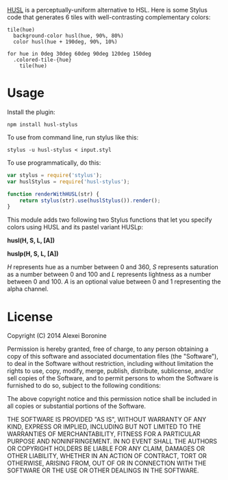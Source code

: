 [HUSL](http://www.boronine.com/husl/) is a perceptually-uniform alternative to HSL. Here is some Stylus code that generates 6 tiles with well-contrasting complementary colors:

```Stylus
tile(hue)
  background-color husl(hue, 90%, 80%)
  color husl(hue + 190deg, 90%, 10%)

for hue in 0deg 30deg 60deg 90deg 120deg 150deg
  .colored-tile-{hue}
    tile(hue)
```

# Usage

Install the plugin:

```Shell
npm install husl-stylus
```

To use from command line, run stylus like this:

```Shell
stylus -u husl-stylus < input.styl
```

To use programmatically, do this:

```JavaScript
var stylus = require('stylus');
var huslStylus = require('husl-stylus');

function renderWithHUSL(str) {
    return stylus(str).use(huslStylus()).render();
}
```

This module adds two following two Stylus functions that let you specify colors using HUSL and its pastel variant HUSLp:

**husl(H, S, L, [A])**

**huslp(H, S, L, [A])**

*H* represents hue as a number between 0 and 360, *S* represents saturation as a number between 0 and 100 and *L* represents lightness as a number between 0 and 100. *A* is an optional value between 0 and 1 representing the alpha channel.

# License

Copyright (C) 2014 Alexei Boronine

Permission is hereby granted, free of charge, to any person obtaining a copy of this software and associated documentation files (the "Software"), to deal in the Software without restriction, including without limitation the rights to use, copy, modify, merge, publish, distribute, sublicense, and/or sell copies of the Software, and to permit persons to whom the Software is furnished to do so, subject to the following conditions:

The above copyright notice and this permission notice shall be included in all copies or substantial portions of the Software.

THE SOFTWARE IS PROVIDED "AS IS", WITHOUT WARRANTY OF ANY KIND, EXPRESS OR IMPLIED, INCLUDING BUT NOT LIMITED TO THE WARRANTIES OF MERCHANTABILITY, FITNESS FOR A PARTICULAR PURPOSE AND NONINFRINGEMENT. IN NO EVENT SHALL THE AUTHORS OR COPYRIGHT HOLDERS BE LIABLE FOR ANY CLAIM, DAMAGES OR OTHER LIABILITY, WHETHER IN AN ACTION OF CONTRACT, TORT OR OTHERWISE, ARISING FROM, OUT OF OR IN CONNECTION WITH THE SOFTWARE OR THE USE OR OTHER DEALINGS IN THE SOFTWARE.
